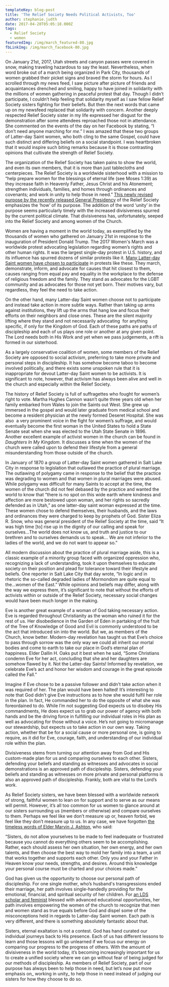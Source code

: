 ```yaml
---
templateKey: blog-post
title: 'The Relief Society Needs Political Activists, Too'
author: stephanie.judth
date: 2017-04-28T05:05:18.000Z
tags:
  - Relief Society
  - women
featuredImg: /img/march_featured-80.jpg
fbLinkImg: /img/march_facebook-80.jpg
---
```


On January 21st, 2017, Utah streets and canyon passes were covered in snow, making traveling hazardous to say the least. Nevertheless, when word broke out of a march being organized in Park City, thousands of women grabbed their picket signs and braved the storm for hours. As I scrolled through my news feed, I saw picture after picture of friends and acquaintances drenched and smiling, happy to have joined in solidarity with the millions of women gathering in peaceful protest that day. Though I didn’t participate, I couldn’t help feeling that solidarity myself as I saw fellow Relief Society sisters fighting for their beliefs. But then the next words that came up on my newsfeed replaced that solidarity with concern. Another deeply respected Relief Society sister in my life expressed her disgust for the demonstration after some attendees reproached those not in attendance. She commented on the events of the day on her Facebook by stating, “I don’t need anyone marching for _me_.” I was amazed that these two groups of Latter-day Saint women, who both cling to the same Gospel, could have such distinct and differing beliefs on a social standpoint. I was heartbroken that it would inspire such biting remarks because it is those contrasting opinions that cultivate the strength of Relief Society. 

The organization of the Relief Society has taken pains to show the world, and even its own members, that it is more than just tablecloths and centerpieces. The Relief Society is a worldwide sisterhood with a mission to “help prepare women for the blessings of eternal life (see Moses 1:39) as they increase faith in Heavenly Father, Jesus Christ and his Atonement; strengthen individuals, families, and homes through ordinances and covenants; and work in unity to help those in need.” [This newly revised purpose by the recently released General Presidency](https://www.lds.org/church/news/sister-burton-announces-updates-to-lds-relief-society-purpose-statement?lang=eng) of the Relief Society emphasizes the ‘how’ of its purpose. The addition of the word ‘unity’ in the purpose seems particularly timely with the increased divisiveness spurred by the current political climate. That divisiveness has, unfortunately, seeped into the Relief Society and among women of the Church. 

Women are having a moment in the world today, as exemplified by the thousands of women who gathered on January 21st in response to the inauguration of President Donald Trump. The 2017 Women's March was a worldwide protest advocating legislation regarding women’s rights and other human rights. It was the largest single-day protest in U.S. history, and its influence has spurred dozens of similar protests like it. [Many Latter-day Saint women have chosen to participate](http://www.deseretnews.com/article/865671791/Why-these-LDS-women-took-part-in-Womens-March-events.html) in protests like these. They march, demonstrate, inform, and advocate for causes that hit closest to them, causes ranging from equal pay and equality in the workplace to the defense of religious freedom and the family. They stand as advocates for the LGBT community and as advocates for those not yet born. Their motives vary, but regardless, they feel the need to take action.

On the other hand, many Latter-day Saint women choose not to participate and instead take action in more subtle ways. Rather than taking up arms against institutions, they lift up the arms that hang low and focus their efforts on their neighbors and close ones. These are the silent majority lifting where they stand and not necessarily advocating  for anything specific, if only for the Kingdom of God. Each of these paths are paths of discipleship and each of us plays one role or another at any given point. The Lord needs both in His Work and yet when we pass judgements, a rift is formed in our sisterhood.

As a largely conservative coalition of women, some members of the Relief Society are opposed to social activism, preferring to take more private and personal steps in discipleship. It has somehow become taboo to become involved politically, and there exists some unspoken rule that it is inappropriate for devout Latter-day Saint women to be activists. It is significant to note, however, that activism has always been alive and well in the church and especially within the Relief Society. 

The history of Relief Society is full of suffragettes who fought for women’s right to vote. Martha Hughes Cannon wasn’t quite three years old when her family embarked from Wales to join the Saints out West. She grew up immersed in the gospel and would later graduate from medical school and become a resident physician at the newly formed Deseret Hospital. She was also  a very prominent voice in the fight for women’s suffrage, and would eventually become the first woman in the United States to hold a State Senate seat when she was elected to the Utah State Senate in 1896. Another excellent example of activist women in the church can be found in _Daughters In My Kingdom_. It discusses a time when the women of the church were called upon to defend their lifestyle from a general misunderstanding from those outside of the church.

In January of 1870 a group of Latter-day Saint women gathered in Salt Lake City in response to legislation that outlawed the practice of plural marriage. The outlawing of polygamy came in response to the belief that the practice was degrading to women and that women in plural marriages were abused. While polygamy was difficult for many Saints to accept at the time, the women of the church did not feel debased by the practice and wanted the world to know that “there is no spot on this wide earth where kindness and affection are more bestowed upon woman, and her rights so sacredly defended as in Utah,” as one latter-day saint woman expressed at the time. These women chose to defend themselves, their husbands, and the laws and ordinances they were charged to keep by prophets of God. Sister Eliza R. Snow, who was general president of the Relief Society at the time, said “It was high time [to] rise up in the dignity of our calling and speak for ourselves...The world does not know us, and truth and justice to our brethren and to ourselves demands us to speak... We are not inferior to the ladies of the world, and we do not want to appear so.”

All modern discussion about the practice of plural marriage aside, this is a classic example of a minority group faced with organized oppression who, recognizing a lack of understanding, took it upon themselves to educate society on their position and plead for tolerance toward their lifestyle and beliefs. One reporter in Salt Lake City that day wrote, “In logic and in rhetoric the so-called degraded ladies of Mormondom are quite equal to the...women of the East.” While opinions and beliefs may differ, along with the way we express them, it’s significant to note that without the efforts of activists within or outside of the Relief Society, necessary social changes would have been much longer in the making.

Eve is another great example of a woman of God taking necessary action. Eve is regarded throughout Christianity as the woman who ruined it for the rest of us. Her disobedience in the Garden of Eden in partaking of the fruit of the Tree of Knowledge of Good and Evil is commonly understood to be the act that introduced sin into the world. But we, as members of the Church, know better. Modern-day revelation has taught us that Eve’s choice to pass through sorrow was the only way we could all inherit our mortal bodies and come to earth to take our place in God’s eternal plan of happiness. Elder Dallin H. Oaks put it best when he said, “Some Christians condemn Eve for her act, concluding that she and her daughters are somehow flawed by it. Not the Latter-day Saints! Informed by revelation, we celebrate Eve’s act and honor her wisdom and courage in the great episode called the Fall.”

Imagine if Eve chose to be a passive follower and didn’t take action when it was required of her. The plan would have been halted! It’s interesting to note that God didn’t give Eve instructions as to how she would fulfil her role in the plan. In fact, He commanded her to do the opposite of what she was foreordained to do. While I’m not suggesting God expects us to disobey His commandments, He does expect us to grab our power of agency with both hands and be the driving force in fulfilling our individual roles in His plan as well as advocating for those without a voice. He’s not going to micromanage our stewardship, but expects us to take action in our own way. Taking action, whether that be for a social cause or more personal one, is going to require, as it did for Eve, courage, faith, and understanding of our individual role within the plan.

Divisiveness stems from turning our attention away from God and His custom-made plan for us and comparing ourselves to each other. Sisters, defending your beliefs and standing as witnesses and advocates in social demonstrations is an approved path of discipleship. Sisters, defending your beliefs and standing as witnesses on more private and personal platforms is also an approved path of discipleship. Frankly, both are vital to the Lord’s work.

As Relief Society sisters, we have been blessed with a worldwide network of strong, faithful women to lean on for support and to serve as our means will permit. However, it’s all too common for us women to glance around at our sisters surrounding us (members or otherwise) and compare ourselves to them. Perhaps we feel like we don’t measure up or, heaven forbid, we feel like they don’t measure up to us. In any case, we have forgotten [the timeless words of Elder Marvin J. Ashton](https://www.lds.org/ensign/1984/05/choose-the-good-part?lang=eng), who said: 

“Sisters, do not allow yourselves to be made to feel inadequate or frustrated because you cannot do everything others seem to be accomplishing. Rather, each should assess her own situation, her own energy, and her own talents, and then choose the best way to mold her family into a team, a unit that works together and supports each other. Only you and your Father in Heaven know your needs, strengths, and desires. Around this knowledge your personal course must be charted and your choices made.”

God has given us the opportunity to choose our personal path of discipleship. For one single mother, who’s husband's transgressions ended their marriage, her path involves single-handedly providing for the emotional, financial, and spiritual security of her children. For [an LDS scholar and feminist](http://mormonscholarstestify.org/1718/valerie-hudson-cassler) blessed with advanced educational opportunities, her path involves empowering the women of the church to recognize that men and women stand as true equals before God and dispel some of the misconceptions held in regards to Latter-day Saint women. Each path is very different, and there is something absolutely fantastic about that.

Sisters, eternal exaltation is not a contest. God has hand curated our individual journeys back to His presence. Each of us has different lessons to learn and those lessons will go unlearned if we focus our energy on comparing our progress to the progress of others. With the amount of divisiveness in the world today, it’s becoming increasingly important for us to create a unified society where we can go without fear of being judged for our methods of discipleship. As members of Relief Society, part of our purpose has always been to help those in need, but let’s now put more emphasis on_ working in unity_ to help those in need instead of judging our sisters for how they choose to do so.
